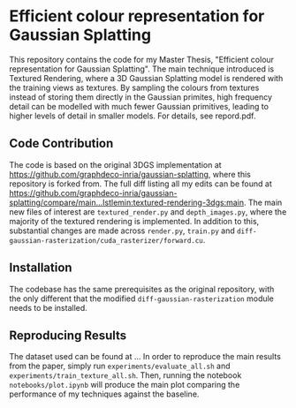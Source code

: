 # Efficient colour representation for Gaussian Splatting

This repository contains the code for my Master Thesis, "Efficient colour representation for Gaussian Splatting". The main technique introduced is Textured Rendering, where a 3D Gaussian Splatting model is rendered with the training views as textures. By sampling the colours from textures instead of storing them directly in the Gaussian primites, high frequency detail can be modelled with much fewer Gaussian primitives, leading to higher levels of detail in smaller models. For details, see repord.pdf.

## Code Contribution
The code is based on the original 3DGS implementation at https://github.com/graphdeco-inria/gaussian-splatting, where this repository is forked from. The full diff listing all my edits can be found at https://github.com/graphdeco-inria/gaussian-splatting/compare/main...Istlemin:textured-rendering-3dgs:main. The main new files of interest are `textured_render.py` and `depth_images.py`, where the majority of the textured rendering is implemented. In addition to this, substantial changes are made across `render.py`, `train.py` and `diff-gaussian-rasterization/cuda_rasterizer/forward.cu`.  

## Installation
The codebase has the same prerequisites as the original repository, with the only different that the modified `diff-gaussian-rasterization` module needs to be installed.

## Reproducing Results

The dataset used can be found at ... In order to reproduce the main results from the paper, simply run `experiments/evaluate_all.sh` and `experiments/train_texture_all.sh`. Then, running the notebook `notebooks/plot.ipynb` will produce the main plot comparing the performance of my techniques against the baseline. 
